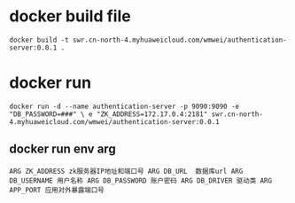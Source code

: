 
# docker build file
`
    docker build -t swr.cn-north-4.myhuaweicloud.com/wmwei/authentication-server:0.0.1 .
`

# docker run
`
    docker run -d --name authentication-server -p 9090:9090 -e "DB_PASSWORD=###" \
    e "ZK_ADDRESS=172.17.0.4:2181" swr.cn-north-4.myhuaweicloud.com/wmwei/authentication-server:0.0.1
`

## docker run env arg
`
    ARG ZK_ADDRESS zk服务器IP地址和端口号
    ARG DB_URL  数据库url
    ARG DB_USERNAME 用户名称
    ARG DB_PASSWORD 账户密码
    ARG DB_DRIVER 驱动类
    ARG APP_PORT 应用对外暴露端口号
`